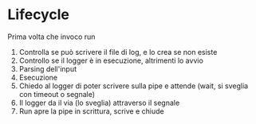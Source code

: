 # Lifecycle

Prima volta che invoco run
1. Controlla se può scrivere il file di log, e lo crea se non esiste
2. Controllo se il logger è in esecuzione, altrimenti lo avvio
3. Parsing dell'input
4. Esecuzione
5. Chiedo al logger di poter scrivere sulla pipe e attende (wait, si sveglia con timeout o segnale)
6. Il logger da il via (lo sveglia) attraverso il segnale
7. Run apre la pipe in scrittura, scrive e chiude



